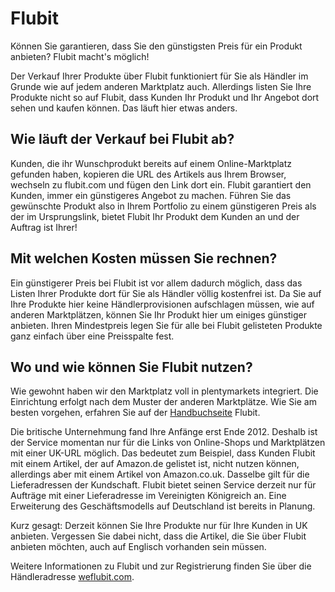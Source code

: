
# Flubit

<div class="container-toc"></div>

Können Sie garantieren, dass Sie den günstigsten Preis für ein Produkt anbieten? Flubit macht's möglich!

Der Verkauf Ihrer Produkte über Flubit funktioniert für Sie als Händler im Grunde wie auf jedem anderen Marktplatz auch. Allerdings listen Sie Ihre Produkte nicht so auf Flubit, dass Kunden Ihr Produkt und Ihr Angebot dort sehen und kaufen können. Das läuft hier etwas anders.

## Wie läuft der Verkauf bei Flubit ab?

Kunden, die ihr Wunschprodukt bereits auf einem Online-Marktplatz gefunden haben, kopieren die URL des Artikels aus Ihrem Browser, wechseln zu flubit.com und fügen den Link dort ein. Flubit garantiert den Kunden, immer ein günstigeres Angebot zu machen. Führen Sie das gewünschte Produkt also in Ihrem Portfolio zu einem günstigeren Preis als der im Ursprungslink, bietet Flubit Ihr Produkt dem Kunden an und der Auftrag ist Ihrer! 

## Mit welchen Kosten müssen Sie rechnen?

Ein günstigerer Preis bei Flubit ist vor allem dadurch möglich, dass das Listen Ihrer Produkte dort für Sie als Händler völlig kostenfrei ist. Da Sie auf Ihre Produkte hier keine Händlerprovisionen aufschlagen müssen, wie auf anderen Marktplätzen, können Sie Ihr Produkt hier um einiges günstiger anbieten. Ihren Mindestpreis legen Sie für alle bei Flubit gelisteten Produkte ganz einfach über eine Preisspalte fest.

## Wo und wie können Sie Flubit nutzen?

Wie gewohnt haben wir den Marktplatz voll in plentymarkets integriert. Die Einrichtung erfolgt nach dem Muster der anderen Marktplätze. Wie Sie am besten vorgehen, erfahren Sie auf der [Handbuchseite](https://knowledge.plentymarkets.com/omni-channel/multi-channel/flubit) Flubit.

Die britische Unternehmung fand Ihre Anfänge erst Ende 2012. Deshalb ist der Service momentan nur für die Links von Online-Shops und Marktplätzen mit einer UK-URL möglich. Das bedeutet zum Beispiel, dass Kunden Flubit mit einem Artikel, der auf Amazon.de gelistet ist, nicht nutzen können, allerdings aber mit einem Artikel von Amazon.co.uk. Dasselbe gilt für die Lieferadressen der Kundschaft. Flubit bietet seinen Service derzeit nur für Aufträge mit einer Lieferadresse im Vereinigten Königreich an. Eine Erweiterung des Geschäftsmodells auf Deutschland ist bereits in Planung.

Kurz gesagt: Derzeit können Sie Ihre Produkte nur für Ihre Kunden in UK anbieten.
Vergessen Sie dabei nicht, dass die Artikel, die Sie über Flubit anbieten möchten, auch auf Englisch vorhanden sein müssen. 

Weitere Informationen zu Flubit und zur Registrierung finden Sie über die Händleradresse [weflubit.com](https://sellers.skucloud.co.uk/).


